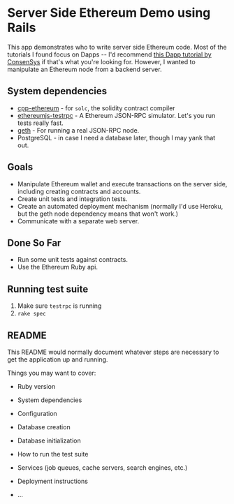 # Server Side Ethereum Demo using Rails
This app demonstrates who to write server side Ethereum code. Most of the tutorials I 
found focus on Dapps -- I'd recommend [this Dapp tutorial by ConsenSys](https://medium.com/@ConsenSys/a-101-noob-intro-to-programming-smart-contracts-on-ethereum-695d15c1dab4#.9wq3jadqf) 
if that's what you're looking for. However, I wanted to manipulate an Ethereum node from
a backend server.


## System dependencies
 - [cpp-ethereum](https://github.com/ethereum/webthree-umbrella/wiki) - for `solc`, the solidity contract compiler
 - [ethereumjs-testrpc](https://www.npmjs.com/package/ethereumjs-testrpc) - A Ethereum JSON-RPC simulator. Let's you run 
  tests really fast.
 - [geth](https://github.com/ethereum/go-ethereum/wiki/geth) - For running a real JSON-RPC node.
 - PostgreSQL - in case I need a database later, though I may yank that out.
 
## Goals
 - Manipulate Ethereum wallet and execute transactions on the server side, including creating contracts and accounts.
 - Create unit tests and integration tests.
 - Create an automated deployment mechanism (normally I'd use Heroku, but the geth node dependency means that won't work.)
 - Communicate with a separate web server.

## Done So Far
 - Run some unit tests against contracts.
 - Use the Ethereum Ruby api.
 
## Running test suite
1. Make sure `testrpc` is running
2. `rake spec`

## README

This README would normally document whatever steps are necessary to get the
application up and running.

Things you may want to cover:

* Ruby version

* System dependencies

* Configuration

* Database creation

* Database initialization

* How to run the test suite

* Services (job queues, cache servers, search engines, etc.)

* Deployment instructions

* ...
